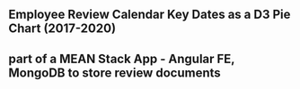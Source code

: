 ## Employee Review Calendar Key Dates as a D3 Pie Chart (2017-2020)

## part of a MEAN Stack App - Angular FE, MongoDB to store review documents
